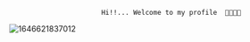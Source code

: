                            Hi!!... Welcome to my profile  👋😄👩‍💻
![1646621837012](https://user-images.githubusercontent.com/86779470/167262664-ed1c04b4-1ec7-4522-ab46-6821c0cbf75d.jpg)
<!--
**RodriguezLorena/RodriguezLorena** is a ✨ _special_ ✨ repository because its `README.md` (this file) appears on your GitHub profile.

[![RodriguezLorena´s github stats](https://github-readme-stats.vercel.app/api?username=RodriguezLorena)](https://github.com/RodriguezLorena/github-readme-stats)

Here are some ideas to get you started:

 🔭 I’m currently working on ...
 🌱 I’m currently learning ...
 👯 I’m looking to collaborate on ...
 🤔 I’m looking for help with ...
 💬 Ask me about ...
 📫 How to reach me: ...
 😄 Pronouns: ...
 ⚡ Fun fact: ...

